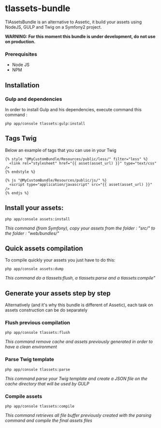 tlassets-bundle
===============

TlAssetsBundle is an alternative to Assetic, it build your assets using NodeJS, GULP and Twig on a Symfony2 project.

__WARNING: For this moment this bundle is under development, do not use on production.__

### Prerequisites
   * Node JS 
   * NPM 

## Installation

### Gulp and dependencies
In order to install Gulp and his dependencies, execute command this command :
````
php app/console tlassets:gulp:install
````
## Tags Twig

Below an example of tags that you can use in your Twig

```` Twig
{% style "@MyCustomBundle/Resources/public/less/" filter="less" %}
  <link rel="stylesheet" href="{{ asset(asset_url) }}" type="text/css" />
{% endstyle %}

{% js "@MyCustomBundle/Resources/public/js/" %}
  <script type="application/javascript" src="{{ asset(asset_url) }}" />
{% endjs %}

````

## Install your assets:

````
php app/console assets:install
````
_This command (from Symfony), copy your assets from the folder : "src/" to the folder : "web/bundles/"_

## Quick assets compilation

To compile quickly your assets you just have to do this:
````
php app/console assets:dump
````
_This command do a tlassets:flush, a tlassets:parse and a tlassets:compile"_

## Generate your assets step by step

Alternatively (and it's why this bundle is different of Assetic), each task on assets construction can be do separately

### Flush previous compilation
````
php app/console tlassets:flush
````
_This command remove cache and assets previously generated in order to have a clean environment_

### Parse Twig template
````
php app/console tlassets:parse
````
_This command parse your Twig template and create a JSON file on the cache directory that will be used by GULP_

### Compile assets
````
php app/console tlassets:compile
````
_This command retrieves all file buffer previously created with the parsing command and compile the final assets files_


